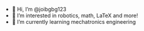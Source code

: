 - 👋 Hi, I’m @joibgbg123
- 👀 I’m interested in robotics, math, LaTeX and more!
- 🌱 I’m currently learning mechatronics engineering


<!---
joibgbg123/joibgbg123 is a ✨ special ✨ repository because its `README.md` (this file) appears on your GitHub profile.
You can click the Preview link to take a look at your changes.
--->
